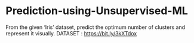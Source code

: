 # Prediction-using-Unsupervised-ML
From the given ‘Iris’ dataset, predict the optimum number of clusters and represent it visually. DATASET : https://bit.ly/3kXTdox
